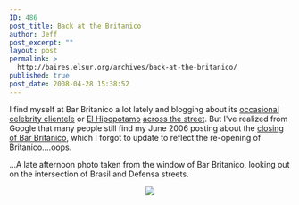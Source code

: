 ```yaml
---
ID: 486
post_title: Back at the Britanico
author: Jeff
post_excerpt: ""
layout: post
permalink: >
  http://baires.elsur.org/archives/back-at-the-britanico/
published: true
post_date: 2008-04-28 15:38:52
---
```

I find myself at Bar Britanico a lot lately and blogging about its <a href="http://baires.elsur.org/archives/coppola-gallo-a-llama-a-police-chase/">occasional celebrity clientele</a> or <a href="http://baires.elsur.org/archives/just-another-afternoon-of-edits/">El Hipopotamo</a> <a href="http://baires.elsur.org/archives/window-el-hopopotamo/">across the street</a>. But I've realized  from Google that many people still find my June 2006 posting about the <a href="http://baires.elsur.org/archives/bar-britanico-is-closed/">closing of Bar Britanico</a>, which I forgot to update to reflect the re-opening of Britanico....oops.

...A late afternoon photo taken from the window of Bar Britanico, looking out on the intersection of Brasil and Defensa streets. 

<center>
<a href="http://picasaweb.google.es/iamjeffbarry/BuenosAires/photo#5194356896932730962"><img src="https://lh3.googleusercontent.com/h9MjW0BiRq3jVOvIYpTtgFE66utyLyfLOImNm8S51xR_omQ2JOpSthiXkN8A-FA9gwor4Ett_euoNZpIBJ3taPQrhbd3AxPdH19OgMbiugOny02LaX76bH9EBriA8wY4HxDNJaG2MZyeVR_TPnHNwkr5Upk7kIdPoR1iy1H4WLjAPKO_ms2cn48DTlpLSK3TarvE0ihFOSrVoeak_618iw9D5isJUTrsWpsLvE5ZE0Kis_gUJ4_sgTf9iXriwtB_rGVc_En9oBjMPofxfh9gaWk0WgZwX9Yng5lEWKIBn-EXCkA34Oj_9dRdxHtmBFOTt9f_uD28RuWLVtlUVsDWwUC4DxvCSQyPmmAeSkQZ_-p08gOb1zDDNrgIxmPg-6b8Ck4TsbmuE-TuOn06-EOu0A-nvuhD9e7vaLHvpzafaijpU9RHwOW6rZTLR8XRlrjNTiADNH9TaXA6wycmE4xTeGIMGABC_TMXXFV0iYzMW-H1BRnK3HraMG4nA8cPi7AiI3XzNM5pmmrhxrlejIjBSJWrvpTTgEZQC_69OnSkv4h4Jqa0pCMTM78MAHLbeXJCOr5K=w1077-h808-no" /></a>
</center>
